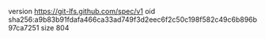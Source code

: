 version https://git-lfs.github.com/spec/v1
oid sha256:a9b83b91fdafa466ca33ad749f3d2eec6f2c50c198f582c49c6b896b97ca7251
size 804
